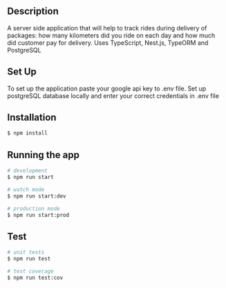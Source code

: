 ## Description
A server side application that will help to track  rides during delivery of packages: how many kilometers did you ride on each day and how much did customer pay for delivery. Uses TypeScript, Nest.js, TypeORM and PostgreSQL

## Set Up

To set up the application paste your google api key to .env file.
Set up postgreSQL database locally and enter your correct credentials in .env file

## Installation

```bash
$ npm install
```

## Running the app

```bash
# development
$ npm run start

# watch mode
$ npm run start:dev

# production mode
$ npm run start:prod
```

## Test

```bash
# unit tests
$ npm run test

# test coverage
$ npm run test:cov
```


